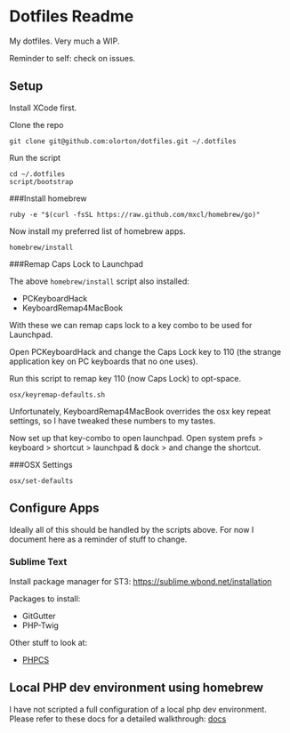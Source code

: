 # Dotfiles Readme

My dotfiles. Very much a WIP.

Reminder to self: check on issues.

## Setup

Install XCode first.

Clone the repo

    git clone git@github.com:olorton/dotfiles.git ~/.dotfiles

Run the script
    
    cd ~/.dotfiles
    script/bootstrap

###Install homebrew

    ruby -e "$(curl -fsSL https://raw.github.com/mxcl/homebrew/go)"

Now install my preferred list of homebrew apps.

    homebrew/install

###Remap Caps Lock to Launchpad

The above ```homebrew/install``` script also installed:

- PCKeyboardHack
- KeyboardRemap4MacBook

With these we can remap caps lock to a key combo to be used for Launchpad.

Open PCKeyboardHack and change the Caps Lock key to 110 (the strange application key on PC keyboards that no one uses).

Run this script to remap key 110 (now Caps Lock) to opt-space.

	osx/keyremap-defaults.sh

Unfortunately, KeyboardRemap4MacBook overrides the osx key repeat settings, so I have tweaked these numbers to my tastes.

Now set up that key-combo to open launchpad. Open system prefs > keyboard > shortcut > launchpad & dock > and change the shortcut.

###OSX Settings
    
    osx/set-defaults

## Configure Apps

Ideally all of this should be handled by the scripts above. For now I document here as a reminder of stuff to change.

### Sublime Text

Install package manager for ST3: https://sublime.wbond.net/installation

Packages to install:

- GitGutter
- PHP-Twig

Other stuff to look at:

- [PHPCS](http://www.soulbroken.co.uk/code/sublimephpcs/)

## Local PHP dev environment using homebrew

I have not scripted a full configuration of a local php dev environment. Please refer to these docs for a detailed walkthrough: [docs](https://github.com/olorton/dotfiles/tree/master/docs)
